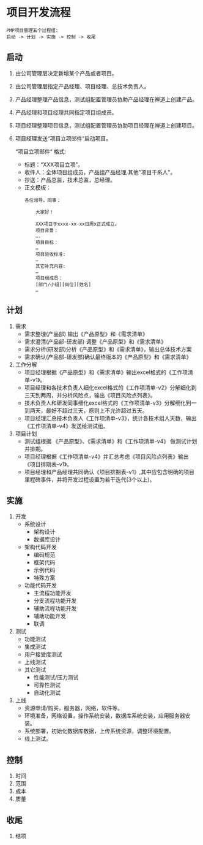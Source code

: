 项目开发流程
==========

    PMP项目管理五个过程组:        
    启动 -> 计划 -> 实施 -> 控制 -> 收尾
    


启动
------

1. 由公司管理层决定新增某个产品或者项目。
2. 由公司管理层指定产品经理、项目经理、总技术负责人。
3. 产品经理整理产品信息，测试组配置管理员协助产品经理在禅道上创建产品。
4. 产品经理和项目经理共同指定项目组成员。
5. 项目经理整理项目信息，测试组配置管理员协助项目经理在禅道上创建项目。
6. 项目经理发送“项目立项邮件”启动项目。

    “项目立项邮件“ 格式:
    * 标题：“XXX项目立项”。
    * 收件人：全体项目组成员，产品组产品经理,其他"项目干系人"。
    * 抄送：产品总监，技术总监，总经理。
    * 正文模板：
        ```
        各位领导，同事：
            
            大家好！

            XXX项目于xxxx-xx-xx日周x正式成立。
            项目背景：
            ….
            项目目标：
            …
            项目验收标准:
            …
            其它补充内容:
            …
            项目组成员：
            [部门/小组][岗位][姓名]
            …
        ```


计划
------

1. 需求
    * 需求整理(产品部) 输出《产品原型》和《需求清单》
    * 需求澄清(产品部-研发部) 调整《产品原型》和《需求清单》
    * 需求分析(研发部)分析《产品原型》和《需求清单》，输出总体技术方案
    * 需求确认(产品部-研发部)确认最终版本的《产品原型》和《需求清单》
2. 工作分解
    * 项目经理根据《产品原型》和《需求清单》输出excel格式的《工作项清单-v1》。
    * 项目经理和各技术负责人细化excel格式的《工作项清单-v2》分解细化到三天到两周，并分析风险点，输出《项目风险点列表》。
    * 技术负责人和研发同事细化excel格式的《工作项清单-v3》分解细化到一到两天，最好不超过三天，原则上不允许超过五天。 
    * 项目经理汇总技术负责人《工作项清单-v3》，统计各技术组人天数，输出《工作项清单-v4》发送给测试组。
3. 项目计划
    * 测试组根据  《产品原型》、《需求清单》和《工作项清单-v4》 做测试计划并排期。
    * 项目经理根据《工作项清单-v4》并汇总考虑《项目风险点列表》输出《项目排期表-v1》。
    * 项目经理和产品经理共同确认《项目排期表-v1》,其中应包含明确的项目里程碑事件，并将开发过程设置为若干迭代(3个以上)。


实施
------

1. 开发
    * 系统设计
        * 架构设计
        * 数据库设计
    * 架构代码开发
        * 编码规范
        * 框架代码
        * 示例代码
        * 特殊方案
    * 功能代码开发
        * 主流程功能开发
        * 分支流程功能开发
        * 辅助流程功能开发
        * 辅助功能开发
        * 联调
2. 测试
    * 功能测试
    * 集成测试
    * 用户接受度测试
    * 上线测试
    * 其它测试
        * 性能测试/压力测试
        * 可靠性测试
        * 自动化测试
3. 上线
    * 资源申请/购买，服务器，网络，软件等。
    * 环境准备，网络设置，操作系统安装，数据库系统安装，应用服务器安装。
    * 系统部署，初始化数据库数据，上传系统资源，调整环境配置。
    * 线上测试。

控制
------

1. 时间
2. 范围
3. 成本
4. 质量

收尾
------

1. 结项

